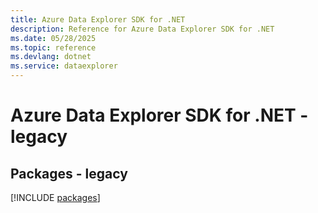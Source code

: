 ```yaml
---
title: Azure Data Explorer SDK for .NET
description: Reference for Azure Data Explorer SDK for .NET
ms.date: 05/28/2025
ms.topic: reference
ms.devlang: dotnet
ms.service: dataexplorer
---
```

# Azure Data Explorer SDK for .NET - legacy
## Packages - legacy
[!INCLUDE [packages](data-explorer-index.md)]